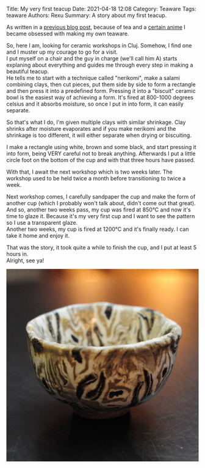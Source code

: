Title: My very first teacup
Date: 2021-04-18 12:08
Category: Teaware
Tags: teaware
Authors: Rexu
Summary: A story about my first teacup.

As written in a [previous blog post](/my-tea-journey.html), because of tea and a [certain anime](https://myanimelist.net/anime/9996/Hyouge_Mono) I became obsessed with making my own teaware.

So, here I am, looking for ceramic workshops in Cluj. Somehow, I find one and I muster up my courage to go for a visit.  
I put myself on a chair and the guy in charge (we'll call him A) starts explaning about everything and guides me through every step in making a beautiful teacup.  
He tells me to start with a technique called "nerikomi", make a salami combining clays, then cut pieces, put them side by side to form a rectangle and then press it into a predefined form. Pressing it into a "biscuit" ceramic bowl is the easiest way of achieving a form. It's fired at 800-1000 degrees celsius and it absorbs moisture, so once I put in into form, it can easily separate.

So that's what I do, I'm given multiple clays with similar shrinkage. Clay shrinks after moisture evaporates and if you make nerikomi and the shrinkage is too different, it will either separate when drying or biscuiting.

I make a rectangle using white, brown and some black, and start pressing it into form, being VERY careful not to break anything. Afterwards I put a little circle foot on the bottom of the cup and with that three hours have passed.

With that, I await the next workshop which is two weeks later. The workshop used to be held twice a month before transitioning to twice a week.

Next workshop comes, I carefully sandpaper the cup and make the form of another cup (which I probably won't talk about, didn't come out that great).  
And so, another two weeks pass, my cup was fired at 850&deg;C and now it's time to glaze it. Because it's my very first cup and I want to see the pattern so I use a transparent glaze.  
Another two weeks, my cup is fired at 1200&deg;C and it's finally ready. I can take it home and enjoy it.

That was the story, it took quite a while to finish the cup, and I put at least 5 hours in.  
Alright, see ya!

<img src="/images/first_cup.jpg" width="760">
